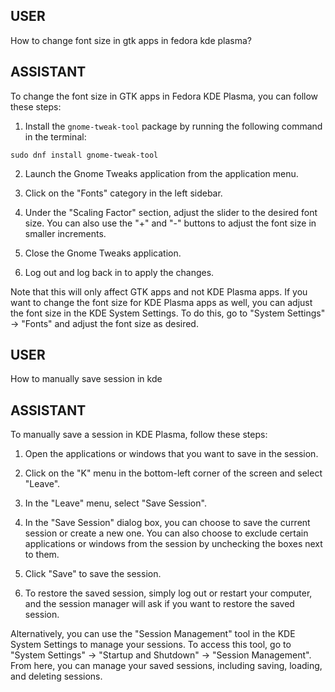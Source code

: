 ## USER
How to change font size in gtk apps in fedora kde plasma?

## ASSISTANT
To change the font size in GTK apps in Fedora KDE Plasma, you can follow these steps:

1. Install the `gnome-tweak-tool` package by running the following command in the terminal:

```
sudo dnf install gnome-tweak-tool
```

2. Launch the Gnome Tweaks application from the application menu.

3. Click on the "Fonts" category in the left sidebar.

4. Under the "Scaling Factor" section, adjust the slider to the desired font size. You can also use the "+" and "-" buttons to adjust the font size in smaller increments.

5. Close the Gnome Tweaks application.

6. Log out and log back in to apply the changes.

Note that this will only affect GTK apps and not KDE Plasma apps. If you want to change the font size for KDE Plasma apps as well, you can adjust the font size in the KDE System Settings. To do this, go to "System Settings" -> "Fonts" and adjust the font size as desired.

## USER
How to manually save session in kde

## ASSISTANT
To manually save a session in KDE Plasma, follow these steps:

1. Open the applications or windows that you want to save in the session.

2. Click on the "K" menu in the bottom-left corner of the screen and select "Leave".

3. In the "Leave" menu, select "Save Session".

4. In the "Save Session" dialog box, you can choose to save the current session or create a new one. You can also choose to exclude certain applications or windows from the session by unchecking the boxes next to them.

5. Click "Save" to save the session.

6. To restore the saved session, simply log out or restart your computer, and the session manager will ask if you want to restore the saved session.

Alternatively, you can use the "Session Management" tool in the KDE System Settings to manage your sessions. To access this tool, go to "System Settings" -> "Startup and Shutdown" -> "Session Management". From here, you can manage your saved sessions, including saving, loading, and deleting sessions.